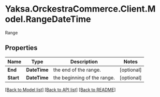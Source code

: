 # Yaksa.OrckestraCommerce.Client.Model.RangeDateTime
Range<DateTime>

## Properties

Name | Type | Description | Notes
------------ | ------------- | ------------- | -------------
**End** | **DateTime** | the end of the range. | [optional] 
**Start** | **DateTime** | the beginning of the range. | [optional] 

[[Back to Model list]](../README.md#documentation-for-models) [[Back to API list]](../README.md#documentation-for-api-endpoints) [[Back to README]](../README.md)

